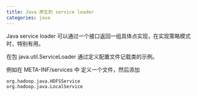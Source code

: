 ```yaml
---
title: Java 原生的 service loader
categories: java
---
```


Java service loader 可以通过一个接口返回一组具体点实现，在实现策略模式时，特别有用。

在包 java.util.ServiceLoader 通过定义配置文件记载类的示例。

例如在 META-INF/services 中 定义一个文件，然后添加

```
org.hadoop.java.HDFSService
org.hadoop.java.LocalService
```
